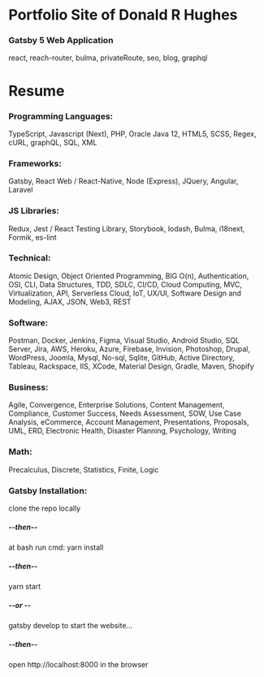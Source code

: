 # Portfolio Site of Donald R Hughes

### Gatsby 5 Web Application
react, 
reach-router, 
bulma, 
privateRoute,
seo,
blog,
graphql


# Resume
### Programming Languages: 
TypeScript, Javascript (Next), PHP, Oracle Java 12, HTML5, SCSS, Regex, cURL, graphQL, SQL, XML
### Frameworks: 
Gatsby, React Web / React-Native, Node (Express),  JQuery, Angular, Laravel
### JS Libraries: 
Redux, Jest / React Testing Library, Storybook, lodash, Bulma, i18next, Formik, es-lint
### Technical: 
Atomic Design, Object Oriented Programming, BIG O(n), Authentication, OSI, CLI, Data Structures, TDD, SDLC, CI/CD, Cloud Computing, MVC, Virtualization, API, Serverless Cloud, IoT, UX/UI, Software Design and Modeling, AJAX, JSON, Web3, REST
### Software: 
Postman, Docker, Jenkins, Figma, Visual Studio, Android Studio, SQL Server, Jira, AWS, Heroku, Azure, Firebase, Invision, Photoshop, Drupal, WordPress, Joomla, Mysql, No-sql, Sqlite, GitHub, Active Directory, Tableau, Rackspace, IIS, XCode, Material Design, Gradle, Maven, Shopify
### Business: 
Agile, Convergence, Enterprise Solutions, Content Management,  Compliance, Customer Success, Needs Assessment, SOW, Use Case Analysis, eCommerce, Account Management, Presentations, Proposals, UML, ERD, Electronic Health, Disaster Planning, Psychology, Writing
### Math:  
Precalculus, Discrete, Statistics, Finite, Logic

### Gatsby Installation:
clone the repo locally
##### --then--
at bash run cmd:
yarn install
##### --then--
yarn start 
##### --or --
gatsby develop 
to start the website...
##### --then--
open http://localhost:8000 in the browser
